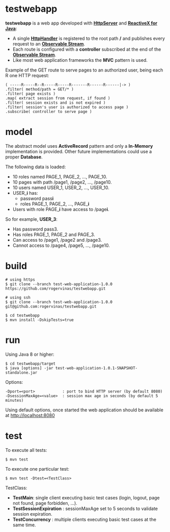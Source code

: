 # testwebapp

**testwebapp** is a web app developed with [**HttpServer**](https://docs.oracle.com/javase/8/docs/jre/api/net/httpserver/spec/com/sun/net/httpserver/HttpServer.html) and [**ReactiveX for Java**](https://github.com/ReactiveX/RxJava):

* A single [**HttpHandler**](https://docs.oracle.com/javase/8/docs/jre/api/net/httpserver/spec/com/sun/net/httpserver/HttpHandler.html) is registered to the root path **/** and publishes every request to an [**Observable Stream**](http://reactivex.io/RxJava/javadoc/rx/Observable.html).
* Each route is configured with a **controller** subscribed at the end of the [**Observable Stream**](http://reactivex.io/RxJava/javadoc/rx/Observable.html). 
* Like most web application frameworks the **MVC** pattern is used.

Example of the GET route to serve pages to an authorized user, being each R one HTTP request:

```
( -----R-----R--R-----R-----R-------R------R------|-> )
.filter( method/path = GET/* )
.filter( page exists )
.map( extract session from request, if found )
.filter( session exists and is not expired )
.filter( session's user is authorized to access page )
.subscribe( controller to serve page )
```

# model

The abstract model uses **ActiveRecord** pattern and only a **In-Memory** implementation is provided. Other future implementations could use a proper **Database**. 

The following data is loaded:

* 10 roles named PAGE_1, PAGE_2, ..., PAGE_10. 
* 10 pages with path /page1, /page2, ..., /page10.
* 10 users named USER_1, USER_2, ..., USER_10.
* USER_**i** has:
	* password pass**i**
	* roles PAGE_1, PAGE_2, ..., PAGE_**i**
* Users with role PAGE_**i** have access to /page**i**.

So for example, **USER_3**:

* Has password pass3.
* Has roles PAGE_1, PAGE_2 and PAGE_3.
* Can access to /page1, /page2 and /page3.
* Cannot access to /page4, /page5, ..., /page10.

# build

```
# using https
$ git clone --branch test-web-application-1.0.0 https://github.com/rogervinas/testwebapp.git

# using ssh
$ git clone --branch test-web-application-1.0.0 git@github.com:rogervinas/testwebapp.git

$ cd testwebapp
$ mvn install -DskipTests=true
```

# run

Using Java 8 or higher:

```
$ cd testwebapp/target
$ java [options] -jar test-web-application-1.0.1-SNAPSHOT-standalone.jar
```

Options:

```
-Dport=<port>            : port to bind HTTP server (by default 8080)
-DsessionMaxAge=<value>  : session max age in seconds (by default 5 minutes)
```

Using default options, once started the web application should be available at [http://localhost:8080](http://localhost:8080)

# test

To execute all tests:

```
$ mvn test
```

To execute one particular test:

```
$ mvn test -Dtest=<TestClass>
```

TestClass:

* **TestMain**: single client executing basic test cases (login, logout, page not found, page forbidden, ...).
* **TestSessionExpiration** : sessionMaxAge set to 5 seconds to validate session expiration.
* **TestConcurrency** : multiple clients executing basic test cases at the same time.